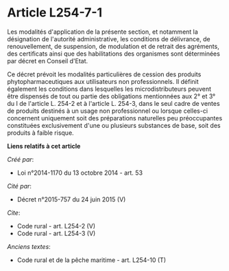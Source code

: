 # Article L254-7-1

Les modalités d'application de la présente section, et notamment la désignation de l'autorité administrative, les conditions
de délivrance, de renouvellement, de suspension, de modulation et de retrait des agréments, des certificats ainsi que des
habilitations des organismes sont déterminées par décret en Conseil d'Etat. 

Ce décret prévoit les modalités particulières de cession des produits phytopharmaceutiques aux utilisateurs non
professionnels. Il définit également les conditions dans lesquelles les microdistributeurs peuvent être dispensés de tout ou
partie des obligations mentionnées aux 2° et 3° du I de l'article L. 254-2 et à l'article L. 254-3, dans le seul cadre de
ventes de produits destinés à un usage non professionnel ou lorsque celles-ci concernent uniquement soit des préparations
naturelles peu préoccupantes constituées exclusivement d'une ou plusieurs substances de base, soit des produits à faible
risque.

**Liens relatifs à cet article**

_Créé par_:

  - Loi n°2014-1170 du 13 octobre 2014 - art. 53

_Cité par_:

  - Décret n°2015-757 du 24 juin 2015 (V)

_Cite_:

  - Code rural - art. L254-2 (V)
  - Code rural - art. L254-3 (V)

_Anciens textes_:

  - Code rural et de la pêche maritime - art. L254-10 (T)
